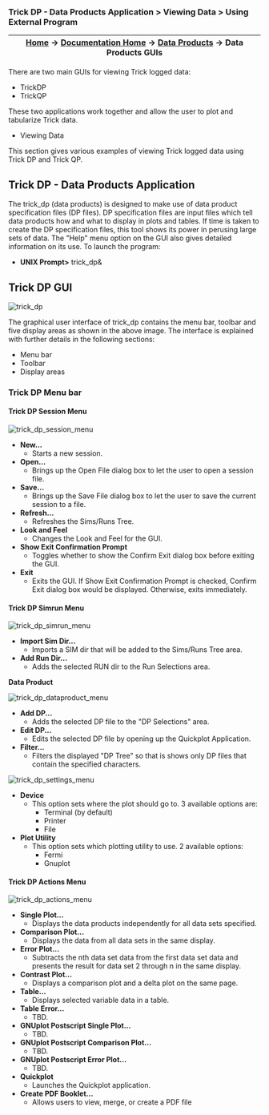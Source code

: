 ### Trick DP - Data Products Application > Viewing Data > Using External Program

| [Home](/trick) → [Documentation Home](../Documentation-Home) → [Data Products](Data-Products) → Data Products GUIs |
|------------------------------------------------------------------|

There are two main GUIs for viewing Trick logged data:

- TrickDP
- TrickQP

These two applications work together and allow the user to plot and tabularize Trick data.

- Viewing Data

This section gives various examples of viewing Trick logged data using Trick DP and Trick QP.

## Trick DP - Data Products Application

The trick_dp (data products) is designed to make use of data product specification files (DP files). DP specification
files are input files which tell data products how and what to display in plots and tables. If time is taken to create the DP
specification files, this tool shows its power in perusing large sets of data. The "Help" menu option on the GUI also gives
detailed information on its use. To launch the program:

- <b>UNIX Prompt></b> trick_dp&


## Trick DP GUI

![trick_dp](images/trick_dp.jpg)

The graphical user interface of trick_dp contains the menu bar, toolbar and five display areas
as shown in the above image. The interface is explained with further details in the following sections:

- Menu bar
- Toolbar
- Display areas


### Trick DP Menu bar

#### Trick DP Session Menu

![trick_dp_session_menu](images/trick_dp_session_menu.jpg)

- <b>New...</b>
    - Starts a new session.
- <b>Open...</b>
    - Brings up the Open File dialog box to let the user to open a session file.
- <b>Save...</b>
    - Brings up the Save File dialog box to let the user to save the current session to a file.
- <b>Refresh...</b>
    - Refreshes the Sims/Runs Tree.
- <b>Look and Feel</b>
    - Changes the Look and Feel for the GUI.
- <b>Show Exit Confirmation Prompt</b>
    - Toggles whether to show the Confirm Exit dialog box before exiting the GUI.
- <b>Exit</b>
    - Exits the GUI. If Show Exit Confirmation Prompt is checked, Confirm Exit dialog box would be displayed. Otherwise, exits immediately.

#### Trick DP Simrun Menu

![trick_dp_simrun_menu](images/trick_dp_simrun_menu.jpg)

- <b>Import Sim Dir...</b>
    - Imports a SIM dir that will be added to the Sims/Runs Tree area.
- <b>Add Run Dir...</b>
    - Adds the selected RUN dir to the Run Selections area.

<b>Data Product</b>

![trick_dp_dataproduct_menu](images/trick_dp_dataproduct_menu.jpg)

- <b>Add DP...</b>
    - Adds the selected DP file to the "DP Selections" area.
- <b>Edit DP...</b>
    - Edits the selected DP file by opening up the Quickplot Application.
- <b>Filter...</b>
    - Filters the displayed "DP Tree" so that is shows only DP files that contain the specified characters.

![trick_dp_settings_menu](images/trick_dp_settings_menu.jpg)
- <b>Device</b>
    - This option sets where the plot should go to. 3 available options are:
        - Terminal (by default)
        - Printer
        - File
- <b>Plot Utility</b>
    - This option sets which plotting utility to use. 2 available options:
        - Fermi
        - Gnuplot

#### Trick DP Actions Menu

![trick_dp_actions_menu](images/trick_dp_actions_menu.jpg)

- <b>Single Plot...</b>
    - Displays the data products independently for all data sets specified.
- <b>Comparison Plot...</b>
    - Displays the data from all data sets in the same display.
- <b>Error Plot...</b>
    - Subtracts the nth data set data from the first data set data and presents the result for data set 2 through n in the same display.
- <b>Contrast Plot...</b>
    - Displays a comparison plot and a delta plot on the same page.
- <b>Table...</b>
    - Displays selected variable data in a table.
- <b>Table Error...</b>
    - TBD.
- <b>GNUplot Postscript Single Plot...</b>
    - TBD.
- <b>GNUplot Postscript Comparison Plot...</b>
    - TBD.
- <b>GNUplot Postscript Error Plot...</b>
    - TBD.
- <b>Quickplot</b>
    - Launches the Quickplot application.
- <b>Create PDF Booklet...</b>
    - Allows users to view, merge, or create a PDF file
